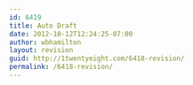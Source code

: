 ```yaml
---
id: 6419
title: Auto Draft
date: 2012-10-12T12:24:25-07:00
author: wbhamilton
layout: revision
guid: http://1twentyeight.com/6418-revision/
permalink: /6418-revision/
---
```

